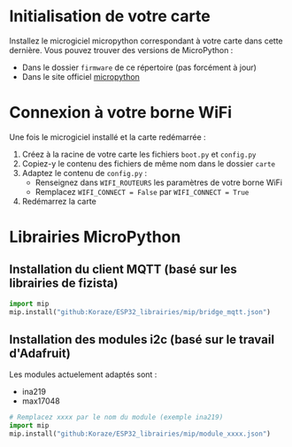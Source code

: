 
# Initialisation de votre carte

Installez le microgiciel micropython correspondant à votre carte dans cette dernière. Vous pouvez trouver des versions de MicroPython :
- Dans le dossier `firmware` de ce répertoire (pas forcément à jour)
- Dans le site officiel [micropython](https://micropython.org) 



# Connexion à votre borne WiFi

Une fois le microgiciel installé et la carte redémarrée :
1. Créez à la racine de votre carte les fichiers `boot.py` et `config.py`
2. Copiez-y le contenu des fichiers de même nom dans le dossier `carte`
3. Adaptez le contenu de `config.py` :
   - Renseignez dans `WIFI_ROUTEURS` les paramètres de votre borne WiFi
   - Remplacez `WIFI_CONNECT = False` par `WIFI_CONNECT = True`
4. Redémarrez la carte



# Librairies MicroPython

## Installation du client MQTT (basé sur les librairies de fizista)
```python
import mip
mip.install("github:Koraze/ESP32_librairies/mip/bridge_mqtt.json")
```

## Installation des modules i2c (basé sur le travail d'Adafruit)
Les modules actuelement adaptés sont :
- ina219
- max17048

```python
# Remplacez xxxx par le nom du module (exemple ina219)
import mip
mip.install("github:Koraze/ESP32_librairies/mip/module_xxxx.json")
```
